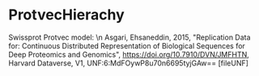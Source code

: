 # ProtvecHierachy

Swissprot Protvec model: \n
Asgari, Ehsaneddin, 2015, "Replication Data for: Continuous Distributed Representation of Biological Sequences for Deep Proteomics and Genomics", https://doi.org/10.7910/DVN/JMFHTN, Harvard Dataverse, V1, UNF:6:MdFOywP8u70n6695tyjGAw== [fileUNF]
